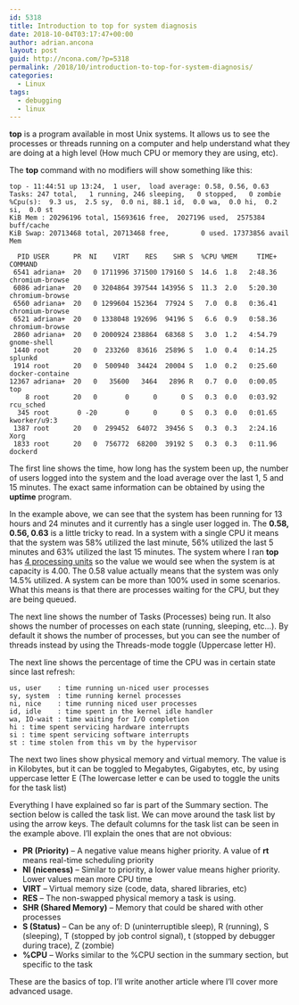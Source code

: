 ```yaml
---
id: 5318
title: Introduction to top for system diagnosis
date: 2018-10-04T03:17:47+00:00
author: adrian.ancona
layout: post
guid: http://ncona.com/?p=5318
permalink: /2018/10/introduction-to-top-for-system-diagnosis/
categories:
  - Linux
tags:
  - debugging
  - linux
---
```

**top** is a program available in most Unix systems. It allows us to see the processes or threads running on a computer and help understand what they are doing at a high level (How much CPU or memory they are using, etc).

The **top** command with no modifiers will show something like this:

```
top - 11:44:51 up 13:24,  1 user,  load average: 0.58, 0.56, 0.63
Tasks: 247 total,   1 running, 246 sleeping,   0 stopped,   0 zombie
%Cpu(s):  9.3 us,  2.5 sy,  0.0 ni, 88.1 id,  0.0 wa,  0.0 hi,  0.2 si,  0.0 st
KiB Mem : 20296196 total, 15693616 free,  2027196 used,  2575384 buff/cache
KiB Swap: 20713468 total, 20713468 free,        0 used. 17373856 avail Mem

  PID USER      PR  NI    VIRT    RES    SHR S  %CPU %MEM     TIME+ COMMAND
 6541 adriana+  20   0 1711996 371500 179160 S  14.6  1.8   2:48.36 chromium-browse
 6086 adriana+  20   0 3204864 397544 143956 S  11.3  2.0   5:20.30 chromium-browse
 6560 adriana+  20   0 1299604 152364  77924 S   7.0  0.8   0:36.41 chromium-browse
 6521 adriana+  20   0 1338048 192696  94196 S   6.6  0.9   0:58.36 chromium-browse
 2860 adriana+  20   0 2000924 238864  68368 S   3.0  1.2   4:54.79 gnome-shell
 1440 root      20   0  233260  83616  25896 S   1.0  0.4   0:14.25 splunkd
 1914 root      20   0  500940  34424  20004 S   1.0  0.2   0:25.60 docker-containe
12367 adriana+  20   0   35600   3464   2896 R   0.7  0.0   0:00.05 top
    8 root      20   0       0      0      0 S   0.3  0.0   0:03.92 rcu_sched
  345 root       0 -20       0      0      0 S   0.3  0.0   0:01.65 kworker/u9:3
 1387 root      20   0  299452  64072  39456 S   0.3  0.3   2:24.16 Xorg
 1833 root      20   0  756772  68200  39192 S   0.3  0.3   0:11.96 dockerd
```

<!--more-->

The first line shows the time, how long has the system been up, the number of users logged into the system and the load average over the last 1, 5 and 15 minutes. The exact same information can be obtained by using the **uptime** program.

In the example above, we can see that the system has been running for 13 hours and 24 minutes and it currently has a single user logged in. The **0.58, 0.56, 0.63** is a little tricky to read. In a system with a single CPU it means that the system was 58% utilized the last minute, 56% utilized the last 5 minutes and 63% utilized the last 15 minutes. The system where I ran **top** has [4 processing units](https://ncona.com/2018/09/how-to-find-how-many-cores-your-system-has/) so the value we would see when the system is at capacity is 4.00. The 0.58 value actually means that the system was only 14.5% utilized. A system can be more than 100% used in some scenarios. What this means is that there are processes waiting for the CPU, but they are being queued.

The next line shows the number of Tasks (Processes) being run. It also shows the number of processes on each state (running, sleeping, etc&#8230;). By default it shows the number of processes, but you can see the number of threads instead by using the Threads-mode toggle (Uppercase letter H).

The next line shows the percentage of time the CPU was in certain state since last refresh:

```
us, user    : time running un-niced user processes
sy, system  : time running kernel processes
ni, nice    : time running niced user processes
id, idle    : time spent in the kernel idle handler
wa, IO-wait : time waiting for I/O completion
hi : time spent servicing hardware interrupts
si : time spent servicing software interrupts
st : time stolen from this vm by the hypervisor
```

The next two lines show physical memory and virtual memory. The value is in Kilobytes, but it can be toggled to Megabytes, Gigabytes, etc, by using uppercase letter E (The lowercase letter e can be used to toggle the units for the task list)

Everything I have explained so far is part of the Summary section. The section below is called the task list. We can move around the task list by using the arrow keys. The default columns for the task list can be seen in the example above. I&#8217;ll explain the ones that are not obvious:

  * **PR (Priority)** &#8211; A negative value means higher priority. A value of **rt** means real-time scheduling priority
  * **NI (niceness)** &#8211; Similar to priority, a lower value means higher priority. Lower values mean more CPU time
  * **VIRT** &#8211; Virtual memory size (code, data, shared libraries, etc)
  * **RES** &#8211; The non-swapped physical memory a task is using.
  * **SHR (Shared Memory)** &#8211; Memory that could be shared with other processes
  * **S (Status)** &#8211; Can be any of: D (uninterruptible sleep), R (running), S (sleeping), T (stopped by job control signal), t (stopped by debugger during trace), Z (zombie)
  * **%CPU** &#8211; Works similar to the %CPU section in the summary section, but specific to the task

These are the basics of top. I&#8217;ll write another article where I&#8217;ll cover more advanced usage.
